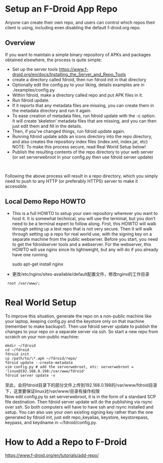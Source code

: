 # Setup an F-Droid App Repo
Anyone can create their own repo, and users can control which repos their client is using, including even disabling the default f-droid.org repo. 

## Overview
If you want to maintain a simple binary repository of APKs and packages obtained elsewhere, the process is quite simple:

- Set up the server tools     <https://www.f-droid.org/en/docs/Installing_the_Server_and_Repo_Tools>
- create a directory called fdroid, then run fdroid init in that directory
- Optionally edit the config.py to your liking, details examples are in ./examples/config.py
- Within fdroid, make a directory called repo and put APK files in it.
- Run fdroid update.
- If it reports that any metadata files are missing, you can create them in the metadata directory and run it again.
- To ease creation of metadata files, run fdroid update with the -c option. It will create ’skeleton’ metadata files that are missing, and you can then just edit them and fill in the details.
- Then, if you’ve changed things, run fdroid update again.
- Running fdroid update adds an icons directory into the repo directory, and also creates the repository index files (index.xml, index.jar, etc) NOTE: To make this process secure, read Real World Setup below!
- Publish the resulting contents of the repo directory to your web server (or set serverwebroot in your config.py then use fdroid server update)
<br>

Following the above process will result in a repo directory, which you simply need to push to any HTTP (or preferably HTTPS) server to make it accessible.


## Local Demo Repo HOWTO

- This is a full HOWTO to setup your own repository wherever you want to host it. It is somewhat technical, you will use the terminal, but you don’t need to be a terminal expert to follow along. First, this HOWTO will walk through setting up a test repo that is not very secure. Then it will walk through setting up a repo for real world use, with the signing key on a separate machine from the public webserver. Before you start, you need to get the fdroidserver tools and a webserver. For the webserver, this HOWTO will use nginx since its lightweight, but any will do if you already have one running.

    sudo apt-get install nginx
- 更改/etc/nginx/sites-available/default配置文件，修改nginx的工作目录
```
 root /var/www/;  
```


# Real World Setup

To improve this situation, generate the repo on a non-public machine like your laptop, keeping config.py and the keystore only on that machine (remember to make backups!). Then use fdroid server update to publish the changes to your repo on a separate server via ssh. So start a new repo from scratch on your non-public machine:
```
mkdir ~/fdroid
cd ~/fdroid
fdroid init
cp /path/to/\*.apk ~/fdroid/repo/
fdroid update --create-metadata
vim config.py # add the serverwebroot, etc: serverwebroot = 'linux@192.168.0.198:/var/www/fdroid' 
fdroid server update -v
```
至此，会将fdroid目录下的部分文件上传到192.168.0.198的/var/www/fdroid目录下，这里要保证linux对/var/www/目录有操作权限<br>
Now edit config.py to set serverwebroot, it is in the form of a standard SCP file destination. 
Then fdroid server update will do the publishing via rsync over ssh. 
So both computers will have to have ssh and rsync installed and setup. 
You can also use your own existing signing key rather than the one generated by fdroid init, just edit repo_keyalias, keystore, keystorepass, keypass, and keydname in ~/fdroid/config.py.

# How to Add a Repo to F-Droid

https://www.f-droid.org/en/tutorials/add-repo/
